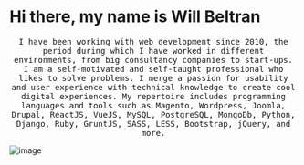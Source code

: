# Hi there, my name is Will Beltran
<p align="center">
  <samp>
    I have been working with web development since 2010, the period during which I have worked in different environments, from big consultancy companies to start-ups. I am a self-motivated and self-taught professional who likes to solve problems. I merge a passion for usability and user experience with technical knowledge to create cool digital experiences. My repertoire includes programming languages and tools such as Magento,  Wordpress, Joomla, Drupal, ReactJS, VueJS, MySQL, PostgreSQL, MongoDb, Python, Django, Ruby, GruntJS, SASS, LESS, Bootstrap, jQuery, and more.
  </samp>
</p>

![image](https://github.com/saadeghi/saadeghi/blob/master/dino.gif)
